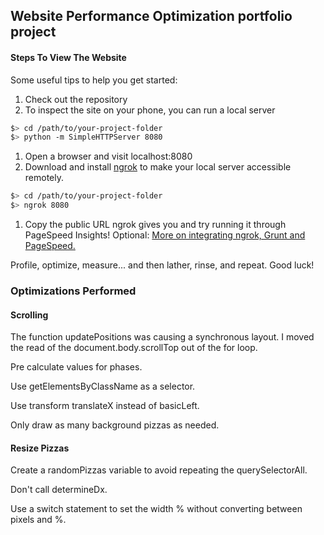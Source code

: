 ## Website Performance Optimization portfolio project

#### Steps To View The Website

Some useful tips to help you get started:

1. Check out the repository
1. To inspect the site on your phone, you can run a local server

  ```bash
  $> cd /path/to/your-project-folder
  $> python -m SimpleHTTPServer 8080
  ```

1. Open a browser and visit localhost:8080
1. Download and install [ngrok](https://ngrok.com/) to make your local server accessible remotely.

  ``` bash
  $> cd /path/to/your-project-folder
  $> ngrok 8080
  ```

1. Copy the public URL ngrok gives you and try running it through PageSpeed Insights! Optional: [More on integrating ngrok, Grunt and PageSpeed.](http://www.jamescryer.com/2014/06/12/grunt-pagespeed-and-ngrok-locally-testing/)

Profile, optimize, measure... and then lather, rinse, and repeat. Good luck!

### Optimizations Performed

#### Scrolling
The function updatePositions was causing a synchronous layout. I moved the 
read of the document.body.scrollTop out of the for loop. 

Pre calculate values for phases.

Use getElementsByClassName as a selector.

Use transform translateX instead of basicLeft.

Only draw as many background pizzas as needed.


#### Resize Pizzas
Create a randomPizzas variable to avoid repeating the querySelectorAll.

Don't call determineDx.

Use a switch statement to set the width % without converting between pixels and %.

